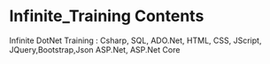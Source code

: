 # Infinite_Training Contents
Infinite DotNet Training : Csharp, SQL, ADO.Net, HTML, CSS, JScript, JQuery,Bootstrap,Json ASP.Net, ASP.Net Core
